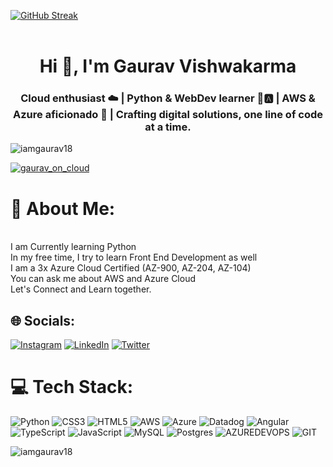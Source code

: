 <a href="https://git.io/streak-stats"><img src="https://streak-stats.demolab.com?user=iamgaurav18&theme=synthwave&border_radius=100&card_width=900&border=CC06EB&stroke=E202EB&ring=00DCEB&fire=EB19E5&dates=02EBE2" alt="GitHub Streak" /></a><br><br>
<h1 align="center">Hi 👋, I'm Gaurav Vishwakarma</h1>
<h3 align="center">Cloud enthusiast ☁️ | Python & WebDev learner 🐍🅰️ | AWS & Azure aficionado 🚀 | Crafting digital solutions, one line of code at a time.</h3>

<p align="left"> <img src="https://komarev.com/ghpvc/?username=iamgaurav18&label=Profile%20views&color=0e75b6&style=flat" alt="iamgaurav18" /> </p>

<p align="left"> <a href="https://twitter.com/gaurav_on_cloud" target="blank"><img src="https://img.shields.io/twitter/follow/gaurav_on_cloud?logo=twitter&style=for-the-badge" alt="gaurav_on_cloud" /></a> </p>

# 💫 About Me:
<br>I am Currently learning Python<br>In my free time, I try to learn Front End Development as well<br>I am a 3x Azure Cloud Certified (AZ-900, AZ-204, AZ-104) <br>You can ask me about AWS and Azure Cloud<br>Let's Connect and Learn together.


## 🌐 Socials:
[![Instagram](https://img.shields.io/badge/Instagram-%23E4405F.svg?logo=Instagram&logoColor=white)](https://instagram.com/iamgaurav82) [![LinkedIn](https://img.shields.io/badge/LinkedIn-%230077B5.svg?logo=linkedin&logoColor=white)](https://linkedin.com/in/gauravoncloud) [![Twitter](https://img.shields.io/badge/Twitter-%231DA1F2.svg?logo=Twitter&logoColor=white)](https://twitter.com/Gaurav_on_Cloud) 

# 💻 Tech Stack:
![Python](https://img.shields.io/badge/python-3670A0?style=for-the-badge&logo=python&logoColor=ffdd54) ![CSS3](https://img.shields.io/badge/css3-%231572B6.svg?style=for-the-badge&logo=css3&logoColor=white) ![HTML5](https://img.shields.io/badge/html5-%23E34F26.svg?style=for-the-badge&logo=html5&logoColor=white) ![AWS](https://img.shields.io/badge/AWS-%23FF9900.svg?style=for-the-badge&logo=amazon-aws&logoColor=white) ![Azure](https://img.shields.io/badge/azure-%230072C6.svg?style=for-the-badge&logo=microsoftazure&logoColor=white) ![Datadog](https://img.shields.io/badge/datadog-%23632CA6.svg?style=for-the-badge&logo=datadog&logoColor=white) ![Angular](https://img.shields.io/badge/angular-%23DD0031.svg?style=for-the-badge&logo=angular&logoColor=white) ![TypeScript](https://img.shields.io/badge/typescript-%23007ACC.svg?style=for-the-badge&logo=typescript&logoColor=white) ![JavaScript](https://img.shields.io/badge/javascript-%23323330.svg?style=for-the-badge&logo=javascript&logoColor=%23F7DF1E) ![MySQL](https://img.shields.io/badge/mysql-%2300000f.svg?style=for-the-badge&logo=mysql&logoColor=white) ![Postgres](https://img.shields.io/badge/postgres-%23316192.svg?style=for-the-badge&logo=postgresql&logoColor=white) ![AZUREDEVOPS](https://img.shields.io/badge/azuredevops-0078D7.svg?style=for-the-badge&logo=azuredevops&logoColor=white&color=%230078D7) ![GIT](https://img.shields.io/badge/Git-fc6d26?style=for-the-badge&logo=git&logoColor=white)

<p><img align="left" src="https://github-readme-stats.vercel.app/api/top-langs?username=iamgaurav18&show_icons=true&locale=en&layout=compact" alt="iamgaurav18" /></p>
